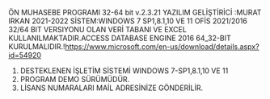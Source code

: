 ÖN MUHASEBE PROGRAMI 32-64 bit v.2.3.21
YAZILIM GELİŞTİRİCİ :MURAT IRKAN 2021-2022 SİSTEM:WINDOWS 7 SP1,8.1,10 VE 11
OFİS 2021/2016 32/64 BIT VERSIYONU OLAN  VERİ TABANI VE EXCEL KULLANILMAKTADIR.ACCESS DATABASE ENGINE 2016 64_32-BIT  
KURULMALIDIR.!https://www.microsoft.com/en-us/download/details.aspx?id=54920
1. DESTEKLENEN İŞLETİM SİSTEMİ WINDOWS 7-SP1,8.1,10 VE 11 
2. PROGRAM DEMO SÜRÜMÜDÜR.
3. LİSANS NUMARALARI MAİL ADRESİNİZE GÖNDERİLİR.





